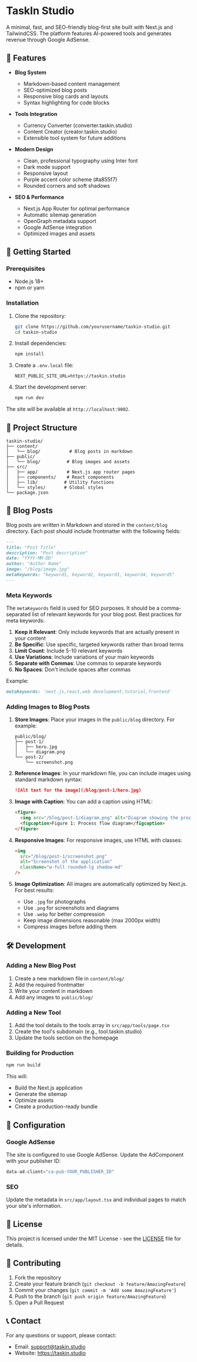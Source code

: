 # TaskIn Studio

A minimal, fast, and SEO-friendly blog-first site built with Next.js and TailwindCSS. The platform features AI-powered tools and generates revenue through Google AdSense.

## 🌟 Features

- **Blog System**

  - Markdown-based content management
  - SEO-optimized blog posts
  - Responsive blog cards and layouts
  - Syntax highlighting for code blocks

- **Tools Integration**

  - Currency Converter (converter.taskin.studio)
  - Content Creator (creator.taskin.studio)
  - Extensible tool system for future additions

- **Modern Design**

  - Clean, professional typography using Inter font
  - Dark mode support
  - Responsive layout
  - Purple accent color scheme (#a855f7)
  - Rounded corners and soft shadows

- **SEO & Performance**
  - Next.js App Router for optimal performance
  - Automatic sitemap generation
  - OpenGraph metadata support
  - Google AdSense integration
  - Optimized images and assets

## 🚀 Getting Started

### Prerequisites

- Node.js 18+
- npm or yarn

### Installation

1. Clone the repository:

   ```bash
   git clone https://github.com/yourusername/taskin-studio.git
   cd taskin-studio
   ```

2. Install dependencies:

   ```bash
   npm install
   ```

3. Create a `.env.local` file:

   ```env
   NEXT_PUBLIC_SITE_URL=https://taskin.studio
   ```

4. Start the development server:
   ```bash
   npm run dev
   ```

The site will be available at `http://localhost:9002`.

## 📁 Project Structure

```
taskin-studio/
├── content/
│   └── blog/           # Blog posts in markdown
├── public/
│   └── blog/          # Blog images and assets
├── src/
│   ├── app/           # Next.js app router pages
│   ├── components/    # React components
│   ├── lib/          # Utility functions
│   └── styles/       # Global styles
└── package.json
```

## 📝 Blog Posts

Blog posts are written in Markdown and stored in the `content/blog` directory. Each post should include frontmatter with the following fields:

```markdown
---
title: "Post Title"
description: "Post description"
date: "YYYY-MM-DD"
author: "Author Name"
image: "/blog/image.jpg"
metaKeywords: "keyword1, keyword2, keyword3, keyword4, keyword5"
---
```

### Meta Keywords

The `metaKeywords` field is used for SEO purposes. It should be a comma-separated list of relevant keywords for your blog post. Best practices for meta keywords:

1. **Keep it Relevant**: Only include keywords that are actually present in your content
2. **Be Specific**: Use specific, targeted keywords rather than broad terms
3. **Limit Count**: Include 5-10 relevant keywords
4. **Use Variations**: Include variations of your main keywords
5. **Separate with Commas**: Use commas to separate keywords
6. **No Spaces**: Don't include spaces after commas

Example:

```markdown
metaKeywords: 'next.js,react,web development,tutorial,frontend'
```

### Adding Images to Blog Posts

1. **Store Images**: Place your images in the `public/blog` directory. For example:

   ```
   public/blog/
   ├── post-1/
   │   ├── hero.jpg
   │   └── diagram.png
   └── post-2/
       └── screenshot.png
   ```

2. **Reference Images**: In your markdown file, you can include images using standard markdown syntax:

   ```markdown
   ![Alt text for the image](/blog/post-1/hero.jpg)
   ```

3. **Image with Caption**: You can add a caption using HTML:

   ```markdown
   <figure>
     <img src="/blog/post-1/diagram.png" alt="Diagram showing the process flow" />
     <figcaption>Figure 1: Process flow diagram</figcaption>
   </figure>
   ```

4. **Responsive Images**: For responsive images, use HTML with classes:

   ```markdown
   <img 
     src="/blog/post-1/screenshot.png" 
     alt="Screenshot of the application" 
     className="w-full rounded-lg shadow-md"
   />
   ```

5. **Image Optimization**: All images are automatically optimized by Next.js. For best results:
   - Use `.jpg` for photographs
   - Use `.png` for screenshots and diagrams
   - Use `.webp` for better compression
   - Keep image dimensions reasonable (max 2000px width)
   - Compress images before adding them

## 🛠️ Development

### Adding a New Blog Post

1. Create a new markdown file in `content/blog/`
2. Add the required frontmatter
3. Write your content in markdown
4. Add any images to `public/blog/`

### Adding a New Tool

1. Add the tool details to the tools array in `src/app/tools/page.tsx`
2. Create the tool's subdomain (e.g., tool.taskin.studio)
3. Update the tools section on the homepage

### Building for Production

```bash
npm run build
```

This will:

- Build the Next.js application
- Generate the sitemap
- Optimize assets
- Create a production-ready bundle

## 🔧 Configuration

### Google AdSense

The site is configured to use Google AdSense. Update the AdComponent with your publisher ID:

```typescript
data-ad-client="ca-pub-YOUR_PUBLISHER_ID"
```

### SEO

Update the metadata in `src/app/layout.tsx` and individual pages to match your site's information.

## 📄 License

This project is licensed under the MIT License - see the [LICENSE](LICENSE) file for details.

## 🤝 Contributing

1. Fork the repository
2. Create your feature branch (`git checkout -b feature/AmazingFeature`)
3. Commit your changes (`git commit -m 'Add some AmazingFeature'`)
4. Push to the branch (`git push origin feature/AmazingFeature`)
5. Open a Pull Request

## 📞 Contact

For any questions or support, please contact:

- Email: support@taskin.studio
- Website: https://taskin.studio
